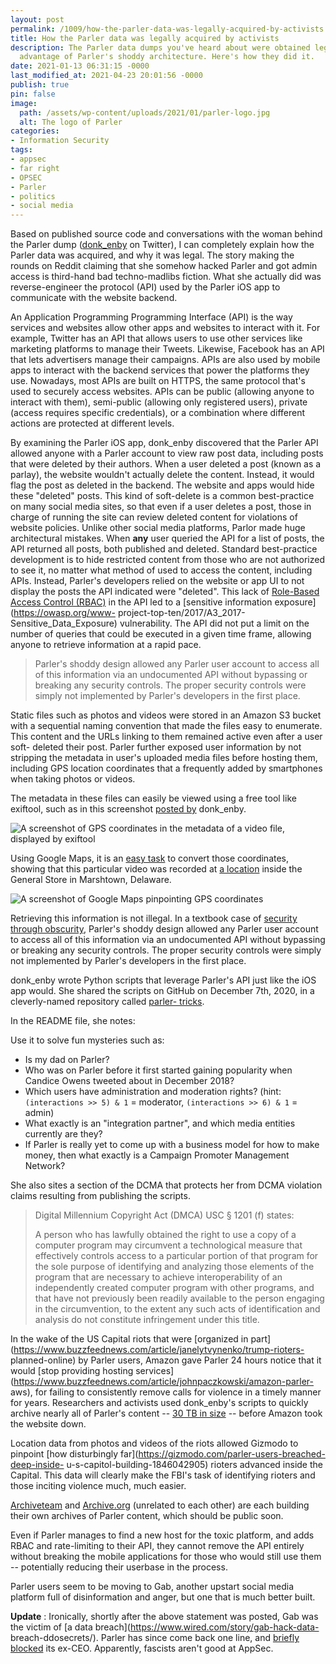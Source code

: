 ```yaml
---
layout: post
permalink: /1009/how-the-parler-data-was-legally-acquired-by-activists
title: How the Parler data was legally acquired by activists
description: The Parler data dumps you've heard about were obtained legally by taking
  advantage of Parler's shoddy architecture. Here's how they did it.
date: 2021-01-13 06:31:15 -0000
last_modified_at: 2021-04-23 20:01:56 -0000
publish: true
pin: false
image:
  path: /assets/wp-content/uploads/2021/01/parler-logo.jpg
  alt: The logo of Parler
categories:
- Information Security
tags:
- appsec
- far right
- OPSEC
- Parler
- politics
- social media
---
```

Based on published source code and conversations with the woman behind the
Parler dump ([donk_enby](https://twitter.com/donk_enby) on Twitter), I can
completely explain how the Parler data was acquired, and why it was legal. The
story making the rounds on Reddit claiming that she somehow hacked Parler and
got admin access is third-hand bad techno-madlibs fiction. What she actually
did was reverse-engineer the protocol (API) used by the Parler iOS app to
communicate with the website backend.

An Application Programming Programming Interface (API) is the way services and
websites allow other apps and websites to interact with it. For example,
Twitter has an API that allows users to use other services like marketing
platforms to manage their Tweets. Likewise, Facebook has an API that lets
advertisers manage their campaigns. APIs are also used by mobile apps to
interact with the backend services that power the platforms they use.
Nowadays, most APIs are built on HTTPS, the same protocol that's used to
securely access websites. APIs can be public (allowing anyone to interact with
them), semi-public (allowing only registered users), private (access requires
specific credentials), or a combination where different actions are protected
at different levels.

By examining the Parler iOS app, donk_enby discovered that the Parler API
allowed anyone with a Parler account to view raw post data, including posts
that were deleted by their authors. When a user deleted a post (known as a
parlay), the website wouldn't actually delete the content. Instead, it would
flag the post as deleted in the backend. The website and apps would hide these
"deleted" posts. This kind of soft-delete is a common best-practice on many
social media sites, so that even if a user deletes a post, those in charge of
running the site can review deleted content for violations of website
policies. Unlike other social media platforms, Parlor made huge architectural
mistakes. When **any** user queried the API for a list of posts, the API
returned all posts, both published and deleted. Standard best-practice
development is to hide restricted content from those who are not authorized to
see it, no matter what method of used to access the content, including APIs.
Instead, Parler's developers relied on the website or app UI to not display
the posts the API indicated were "deleted". This lack of [Role-Based Access
Control (RBAC)](https://en.wikipedia.org/wiki/Role-based_access_control) in
the API led to a [sensitive information exposure](https://owasp.org/www-
project-top-ten/2017/A3_2017-Sensitive_Data_Exposure) vulnerability. The API
did not put a limit on the number of queries that could be executed in a given
time frame, allowing anyone to retrieve information at a rapid pace.

> Parler's shoddy design allowed any Parler user account to access all of this
> information via an undocumented API without bypassing or breaking any
> security controls. The proper security controls were simply not implemented
> by Parler's developers in the first place.

Static files such as photos and videos were stored in an Amazon S3 bucket with
a sequential naming convention that made the files easy to enumerate. This
content and the URLs linking to them remained active even after a user soft-
deleted their post. Parler further exposed user information by not stripping
the metadata in user's uploaded media files before hosting them, including GPS
location coordinates that a frequently added by smartphones when taking photos
or videos.

The metadata in these files can easily be viewed using a free tool like
exiftool, such as in this screenshot [posted
by](https://twitter.com/donk_enby/status/1348294151712944128/photo/1)
donk_enby.

![A screenshot of GPS coordinates in the metadata of a video file, displayed
by exiftool](/assets/wp-content/uploads/2021/01/exiftool-gps.jpg)

Using Google Maps, it is an [easy
task](https://support.google.com/maps/answer/18539?co=GENIE.Platform%3DDesktop&hl=en)
to convert those coordinates, showing that this particular video was recorded
at [a
location](https://www.google.com/maps/place/38%C2%B042'00.7%22N+75%C2%B010'11.3%22W/@38.7002,-75.1719887,17z/data=!3m1!4b1!4m5!3m4!1s0x0:0x0!8m2!3d38.7002!4d-75.1698)
inside the General Store in Marshtown, Delaware.

![A screenshot of Google Maps pinpointing GPS
coordinates](/assets/wp-content/uploads/2021/01/google-maps-38-42-0.72N_75-10-11.28W.png)

Retrieving this information is not illegal. In a textbook case of [security
through obscurity](https://en.wikipedia.org/wiki/Security_through_obscurity),
Parler's shoddy design allowed any Parler user account to access all of this
information via an undocumented API without bypassing or breaking any security
controls. The proper security controls were simply not implemented by Parler's
developers in the first place.

donk_enby wrote Python scripts that leverage Parler's API just like the iOS
app would. She shared the scripts on GitHub on December 7th, 2020, in a
cleverly-named repository called [parler-
tricks](https://github.com/d0nk/parler-tricks).

In the README file, she notes:

Use it to solve fun mysteries such as:

* Is my dad on Parler?
* Who was on Parler before it first started gaining popularity when Candice Owens tweeted about in December 2018?
* Which users have administration and moderation rights? (hint: `(interactions >> 5) & 1` = moderator, `(interactions >> 6) & 1` = admin)
* What exactly is an "integration partner", and which media entities currently are they?
* If Parler is really yet to come up with a business model for how to make money, then what exactly is a Campaign Promoter Management Network?

She also sites a section of the DCMA that protects her from DCMA violation
claims resulting from publishing the scripts.

> Digital Millennium Copyright Act (DMCA) USC § 1201 (f) states:  
>
> A person who has lawfully obtained the right to use a copy of a computer
> program may circumvent a technological measure that effectively controls
> access to a particular portion of that program for the sole purpose of
> identifying and analyzing those elements of the program that are necessary
> to achieve interoperability of an independently created computer program
> with other programs, and that have not previously been readily available to
> the person engaging in the circumvention, to the extent any such acts of
> identification and analysis do not constitute infringement under this title.

In the wake of the US Capital riots that were [organized in
part](https://www.buzzfeednews.com/article/janelytvynenko/trump-rioters-
planned-online) by Parler users, Amazon gave Parler 24 hours notice that it
would [stop providing hosting
services](https://www.buzzfeednews.com/article/johnpaczkowski/amazon-parler-
aws), for failing to consistently remove calls for violence in a timely manner
for years. Researchers and activists used donk_enby's scripts to quickly
archive nearly all of Parler's content -- [30 TB in
size](https://twitter.com/donk_enby/status/1348778814910980098) -- before
Amazon took the website down.

Location data from photos and videos of the riots allowed Gizmodo to pinpoint
[how disturbingly far](https://gizmodo.com/parler-users-breached-deep-inside-
u-s-capitol-building-1846042905) rioters advanced inside the Capital. This
data will clearly make the FBI's task of identifying rioters and those
inciting violence much, much easier.

[Archiveteam](https://archiveteam.org/index.php?title=Parler) and
[Archive.org](https://archive.org/details/parler-com?tab=about) (unrelated to
each other) are each building their own archives of Parler content, which
should be public soon.

Even if Parler manages to find a new host for the toxic platform, and adds
RBAC and rate-limiting to their API, they cannot remove the API entirely
without breaking the mobile applications for those who would still use them --
potentially reducing their userbase in the process.

Parler users seem to be moving to Gab, another upstart social media platform
full of disinformation and anger, but one that is much better built.

**Update** : Ironically, shortly after the above statement was posted, Gab was
the victim of [a data breach](https://www.wired.com/story/gab-hack-data-
breach-ddosecrets/). Parler has since come back one line, and [briefly
blocked](https://www.buzzfeednews.com/article/ryanmac/parler-bans-former-ceo)
its ex-CEO. Apparently, fascists aren't good at AppSec.
